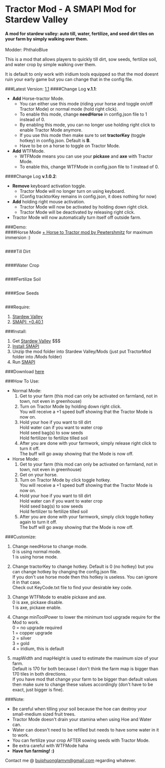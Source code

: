 # Tractor Mod - A SMAPI Mod for Stardew Valley
#### A mod for stardew valley: auto till, water, fertilize, and seed dirt tiles on your farm by simply walking over them. 

Modder: PhthaloBlue  

This is a mod that allows players to quickly till dirt, sow seeds, fertilize soil, and water crop by simple walking over them.  

It is default to only work with iridium tools equipped so that the mod doesnt ruin your early game but you can change that in the config file.

###Latest Version: [1.1](https://github.com/lambui/StardewValleyMod_TractorMod/releases)
####Change Log **v.1.1**:
+ **Add** Horse-tractor Mode.  
  - You can either use this mode (riding your horse and toggle on/off Tractor Mode) or normal mode (hold right click).  
  - To enable this mode, change **needHorse** in config.json file to 1 instead of 0.  
  - By enabling this mode, you can no longer use holding right click to enable Tractor Mode anymore.  
  - If you use this mode then make sure to set **tractorKey** (toggle hotkey) in config.json. Default is **B**.  
  - Have to be on a horse to toggle on Tractor Mode.  
+ **Add** WTFMode.  
  - WTFMode means you can use your **pickaxe** and **axe** with Tractor Mode.  
  - To enable this, change WTFMode in config.json file to 1 instead of 0.  

####Change Log **v.1.0.2**:
+ **Remove** keyboard activation toggle.  
  - Tractor Mode will no longer turn on using keyboard.  
  - (Config tracktorKey remains in config.json, it does nothing for now)
+ **Add** holding right mouse activation.  
  - Tractor Mode will now be activated by holding down right click.  
  - Tractor Mode will be deactivated by releasing right click.
+ Tractor Mode will now automatically turn itself off outside farm.

###Demo:  
####Horse Mode [+ Horse to Tractor mod by Pewtershmitz](http://community.playstarbound.com/threads/tractor-v-1-3-horse-replacement.108604/) for maximum immersion :)
<blockquote class="imgur-embed-pub" lang="en" data-id="nWcW7hh">
<img href="//imgur.com/nWcW7hh">
</blockquote><script async src="//s.imgur.com/min/embed.js" charset="utf-8">
</script>

####Till Dirt  
<blockquote class="imgur-embed-pub" lang="en" data-id="nWcW7hh">
<img href="//imgur.com/pq6QqPq">
</blockquote><script async src="//s.imgur.com/min/embed.js" charset="utf-8">
</script>

####Water Crop    
<blockquote class="imgur-embed-pub" lang="en" data-id="nWcW7hh">
<img href="//imgur.com/uZPRG8H">
</blockquote><script async src="//s.imgur.com/min/embed.js" charset="utf-8">
</script>

####Fertilize Soil    
<blockquote class="imgur-embed-pub" lang="en" data-id="nWcW7hh">
<img href="//imgur.com/Ts7Jxda">
</blockquote><script async src="//s.imgur.com/min/embed.js" charset="utf-8">
</script>

####Sow Seeds      
<blockquote class="imgur-embed-pub" lang="en" data-id="nWcW7hh">
<img href="//imgur.com/PPYrTyK">
</blockquote><script async src="//s.imgur.com/min/embed.js" charset="utf-8">
</script>


###Require:  
1. [Stardew Valley](http://store.steampowered.com/app/413150/)
2. [SMAPI: +0.40.1](https://github.com/ClxS/SMAPI/releases)

###Install:  
1. Get [Stardew Valley](http://store.steampowered.com/app/413150/) $$$
2. [Install SMAPI](http://canimod.com/guides/using-mods#installing-smapi)
3. Unzip the mod folder into Stardew Valley/Mods (just put TractorMod folder into /Mods folder)
4. Run [SMAPI](http://canimod.com/guides/using-mods#installing-smapi)


###Download [here](https://github.com/lambui/StardewValleyMod_TractorMod/releases)

###How To Use:
+ Normal Mode:  
    1. Get to your farm (this mod can only be activated on farmland, not in town, not even in greenhouse)
    2. Turn on Tractor Mode by holding down right click.  
    You will receive a +1 speed buff showing that the Tractor Mode is now on.
    3. Hold your hoe if you want to till dirt  
    Hold water can if you want to water crop  
    Hold seed bag(s) to sow seeds  
    Hold fertilizer to fertilize tilled soil
    4. After you are done with your farmwork, simply release right click to turn it off.  
    The buff will go away showing that the Mode is now off.
+ Horse Mode:  
    1. Get to your farm (this mod can only be activated on farmland, not in town, not even in greenhouse)
    2. Get on your horse.  
    3. Turn on Tractor Mode by click toggle hotkey.  
    You will receive a +1 speed buff showing that the Tractor Mode is now on.
    3. Hold your hoe if you want to till dirt  
    Hold water can if you want to water crop  
    Hold seed bag(s) to sow seeds  
    Hold fertilizer to fertilize tilled soil
    4. After you are done with your farmwork, simply click toggle hotkey again to turn it off.  
    The buff will go away showing that the Mode is now off.


###Customize:  
1. Change needHorse to change mode.  
0 is using normal mode.  
1 is using horse mode.  

2. Change tractorKey to change hotkey.
Default is 0 (no hotkey) but you can change hotkey by changing the config.json file.  
If you don't use horse mode then this hotkey is useless. You can ignore it in that case.  
Check out KeyCode.txt file to find your desirable key code.   

3. Change WTFMode to enable pickaxe and axe.  
0 is axe, pickaxe disable.  
1 is axe, pickaxe enable.  

4. Change minToolPower to lower the minimum tool upgrade require for the Mod to work.  
0 = no upgrade required  
1 = copper upgrade  
2 = silver  
3 = gold  
4 = iridium, this is default

5. mapWidth and mapHeight is used to estimate the maximum size of your farm.  
Default is 170 for both because I don't think the farm map is bigger than 170 tiles in both directions.  
If you have mod that change your farm to be bigger than default values then make sure to change these values accordingly (don't have to be exact, just bigger is fine).

###Note:  
+ Be careful when tilling your soil because the hoe can destroy your small-medium sized fruit trees.  
+ Tractor Mode doesn't drain your stamina when using Hoe and Water can.  
+ Water can doesn't need to be refilled but needs to have some water in it to work.  
+ You can fertilize your crop AFTER sowing seeds with Tractor Mode.  
+ Be extra careful with WTFMode haha
+ **Have fun farming! :)**

Contact me @ [buiphuonglamvn@gmail.com](mailto:buiphuonglamvn@gmail.com) regarding whatever.
